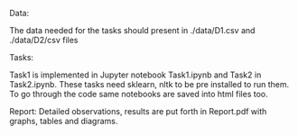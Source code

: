 Data:

The data needed for the tasks should present in ./data/D1.csv and ./data/D2/csv files

Tasks:

Task1 is implemented in Jupyter notebook Task1.ipynb and Task2 in Task2.ipynb. These tasks need sklearn, nltk to be pre installed to run them.
To go through the code same notebooks are saved into html files too.

Report:
Detailed observations, results are put forth in Report.pdf with graphs, tables and diagrams.